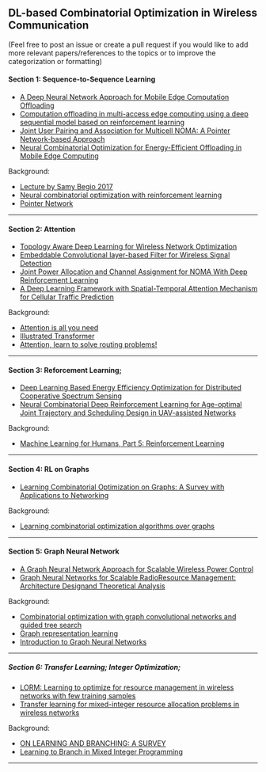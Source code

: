 
## DL-based Combinatorial Optimization in Wireless Communication

(Feel free to post an issue or create a pull request if you would like to add more relevant papers/references to the topics or to improve the categorization or formatting)

#### Section 1: Sequence-to-Sequence Learning

- [A Deep Neural Network Approach for Mobile Edge Computation Offloading](https://ieeexplore.ieee.org/iel7/9048178/9066348/09066358.pdf?casa_token=Z7RIhhAd6dAAAAAA:0NdHvG5u27SoVv8pOLaVEEK8I5bdbSFD4hHkNNgEAdAi-PfKT548HWY19uh23HPNLm-12xx_)
- [Computation offloading in multi-access edge computing using a deep sequential model based on reinforcement learning](https://ieeexplore.ieee.org/iel7/35/8713642/08713801.pdf?casa_token=f_k6UQ4VgwgAAAAA:4LSvLAYnQ-nb3-00kqUfLgP-N89iITRqxNgkQATa5h0hRVyImwmakH3JddEEIaOk5c21dWeV)
- [Joint User Pairing and Association for Multicell NOMA: A Pointer Network-based Approach](https://arxiv.org/pdf/2004.07395)
- [Neural Combinatorial Optimization for Energy-Efficient Offloading in Mobile Edge Computing](https://ieeexplore.ieee.org/iel7/6287639/8948470/09000853.pdf)

Background: 

- [Lecture by Samy Begio 2017](https://www.youtube.com/watch?v=mxCVgVrUw50)</a></dd>
- [Neural combinatorial optimization with reinforcement learning](https://arxiv.org/pdf/1611.09940)
- [Pointer Network](https://arxiv.org/abs/1506.03134)

<hr>

#### Section 2: Attention
- [Topology Aware Deep Learning for Wireless Network Optimization](https://arxiv.org/pdf/1912.08336)
- [Embeddable Convolutional layer-based Filter for Wireless Signal Detection](https://ieeexplore-ieee-org.ezproxy.library.ubc.ca/abstract/document/8902893?casa_token=KN2_823IKUAAAAAA:1H_hfiGWNM0JiaGhNaxuXzlWb_2248XEiUs4Ae5sqlae7jMV41DYw52gIgC1EfkaAREF44FF)
- [Joint Power Allocation and Channel Assignment for NOMA With Deep Reinforcement Learning](https://ieeexplore-ieee-org.ezproxy.library.ubc.ca/stamp/stamp.jsp?tp=&arnumber=8790780)
- [A Deep Learning Framework with Spatial-Temporal Attention Mechanism for Cellular Traffic Prediction](https://ieeexplore-ieee-org.ezproxy.library.ubc.ca/stamp/stamp.jsp?tp=&arnumber=9024389)

Background:

- [Attention is all you need](https://papers.nips.cc/paper/7181-attention-is-all-you-need.pdf)
- [Illustrated Transformer](http://jalammar.github.io/illustrated-transformer/) 
- [Attention, learn to solve routing problems!](https://arxiv.org/pdf/1803.08475.pdf)

<hr>

#### Section 3: Reforcement Learning;

- [Deep Learning Based Energy Efficiency Optimization for Distributed Cooperative Spectrum Sensing](https://ieeexplore.ieee.org/iel7/7742/8752467/08752480.pdf?casa_token=DFrjXN9H-dUAAAAA:8trGMXXg_PwvuqtZKVxKKSS1LmYMY2jlaw0EnzgCQcKaamXcOWB2SCRt5Wca_bCIqtIDjPHa)
- [Neural Combinatorial Deep Reinforcement Learning for Age-optimal Joint Trajectory and Scheduling Design in UAV-assisted Networks](https://arxiv.org/pdf/2006.15863)

Background:
- [Machine Learning for Humans, Part 5: Reinforcement Learning](https://medium.com/machine-learning-for-humans/reinforcement-learning-6eacf258b265)

<hr>

#### Section 4: RL on Graphs

- [Learning Combinatorial Optimization on Graphs: A Survey with Applications to Networking](https://arxiv.org/pdf/2005.11081)

Background:
- [Learning combinatorial optimization algorithms over graphs](http://papers.nips.cc/paper/7214-learning-combinatorial-optimization-algorithms-over-graphs.pdf)

<hr>

#### Section 5: Graph Neural Network
- [A Graph Neural Network Approach for Scalable Wireless Power Control](https://arxiv.org/pdf/1907.08487)
- [Graph Neural Networks for Scalable RadioResource Management: Architecture Designand Theoretical Analysis](https://arxiv.org/pdf/2007.07632)

Background:
- [Combinatorial optimization with graph convolutional networks and guided tree search](http://papers.nips.cc/paper/7335-combinatorial-optimization-with-graph-convolutional-networks-and-guided-tree-search.pdf)
- [Graph representation learning](https://www.cs.mcgill.ca/~wlh/grl_book/files/GRL_Book.pdf)
- [Introduction to Graph Neural Networks](https://gw2jh3xr2c.search.serialssolutions.com/?sid=sersol&SS_jc=TC_040070723&title=Introduction%20to%20Graph%20Neural%20Networks)

<hr>

##### Section 6: Transfer Learning; Integer Optimization;

- [LORM: Learning to optimize for resource management in wireless networks with few training samples](https://ieeexplore-ieee-org.ezproxy.library.ubc.ca/stamp/stamp.jsp?arnumber=8879693&casa_token=PnmjhXFFUD4AAAAA:AN2B1cs0ASn4DXtFgfph7GuSes2HGwiadqOH-tCZD6E1K-_0LKSMlZM8_OsSeFQBNxmnWWrO)
- [Transfer learning for mixed-integer resource allocation problems in wireless networks](https://ieeexplore-ieee-org.ezproxy.library.ubc.ca/stamp/stamp.jsp?arnumber=8761327&casa_token=XTpyr8ixxq8AAAAA:S9aK27QkeGJv4ChauP0RaCJogFtQYl0WdZ1ciBm0DhBn45ztYihVhHFSljBY5Oucqev6529I)

Background:

- [ON LEARNING AND BRANCHING: A SURVEY](https://cerc-datascience.polymtl.ca/wp-content/uploads/2017/04/CERC_DS4DM_2017_004-1.pdf)
- [Learning to Branch in Mixed Integer Programming](https://www.cc.gatech.edu/~lsong/papers/KhaLebSonNemDil16.pdf)

<hr>
